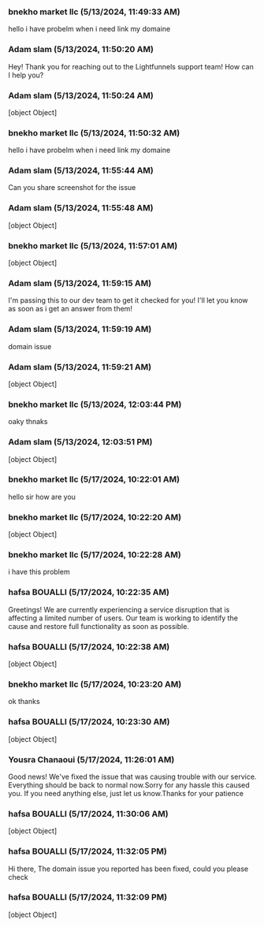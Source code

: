 ### bnekho  market llc (5/13/2024, 11:49:33 AM)

hello i have probelm when i need link my domaine

### Adam slam (5/13/2024, 11:50:20 AM)

Hey!
Thank you for reaching out to the Lightfunnels support team! How can I help you?

### Adam slam (5/13/2024, 11:50:24 AM)

[object Object]

### bnekho  market llc (5/13/2024, 11:50:32 AM)

hello i have probelm when i need link my domaine

### Adam slam (5/13/2024, 11:55:44 AM)

Can you share screenshot for the issue

### Adam slam (5/13/2024, 11:55:48 AM)

[object Object]

### bnekho  market llc (5/13/2024, 11:57:01 AM)

[object Object]

### Adam slam (5/13/2024, 11:59:15 AM)

I'm passing this to our dev team to get it checked for you! I'll let you know as soon as i get an answer from them!

### Adam slam (5/13/2024, 11:59:19 AM)

domain issue

### Adam slam (5/13/2024, 11:59:21 AM)

[object Object]

### bnekho  market llc (5/13/2024, 12:03:44 PM)

oaky thnaks

### Adam slam (5/13/2024, 12:03:51 PM)

[object Object]

### bnekho  market llc (5/17/2024, 10:22:01 AM)

hello sir how are you

### bnekho  market llc (5/17/2024, 10:22:20 AM)

[object Object]

### bnekho  market llc (5/17/2024, 10:22:28 AM)

i have this problem

### hafsa BOUALLI (5/17/2024, 10:22:35 AM)

Greetings!
We are currently experiencing a service disruption that is affecting a limited number of users. Our team is working to identify the cause and restore full functionality as soon as possible.

### hafsa BOUALLI (5/17/2024, 10:22:38 AM)

[object Object]

### bnekho  market llc (5/17/2024, 10:23:20 AM)

ok thanks

### hafsa BOUALLI (5/17/2024, 10:23:30 AM)

[object Object]

### Yousra Chanaoui (5/17/2024, 11:26:01 AM)

Good news! We've fixed the issue that was causing trouble with our service. Everything should be back to normal now.Sorry for any hassle this caused you. If you need anything else, just let us know.Thanks for your patience

### hafsa BOUALLI (5/17/2024, 11:30:06 AM)

[object Object]

### hafsa BOUALLI (5/17/2024, 11:32:05 PM)

Hi there, 
The domain issue you reported has been fixed, could you please check

### hafsa BOUALLI (5/17/2024, 11:32:09 PM)

[object Object]
